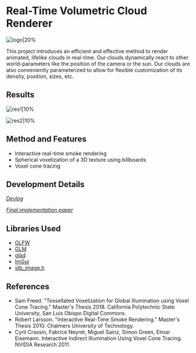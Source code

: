 # Real-Time Volumetric Cloud Renderer
![logo|20%](res/readme/logo.gif)

This project introduces an efficient and effective method to render animated, lifelike clouds in real-time. Our clouds dynamically react to other world-parameters like the position of the camera or the sun. Our clouds are also conveniently parameterized to allow for flexible customization of its density, position, sizes, etc.

## Results
![res1|10%](res/readme/r1.gif)

![res2|10%](res/readme/r2.gif)

## Method and Features
* Interactive real-time smoke rendering
* Spherical voxelization of a 3D texture using billboards
* Voxel cone tracing

## Development Details
_[Devlog](http://www.jaafersheriff.com/search/label/clouds)_

_[Final implementation paper](paper/senior-project.pdf)_

## Libraries Used
* [GLFW](http://www.glfw.org/)
* [GLM](https://glm.g-truc.net/0.9.8/index.html)
* [glad](https://github.com/Dav1dde/glad)
* [ImGui](https://github.com/ocornut/imgui)
* [stb_image.h](https://github.com/nothings/stb)

## References
* Sam Freed. "Tessellated Voxelization for Global Illumination using Voxel Cone Tracing." Master's Thesis 2018. California Polytechnic State University, San Luis Obispo Digital Commons. 
* Robert Larsson. "Interactive Real-Time Smoke Rendering." Master's Thesis 2010. Chalmers University of Technology. 
* Cyril Crassin, Fabrice Neyret, Miguel Sainz, Simon Green, Elmar Eisemann. Interactive Indirect Illumination Using Voxel Cone Tracing. NVIDIA Research 2011. 

